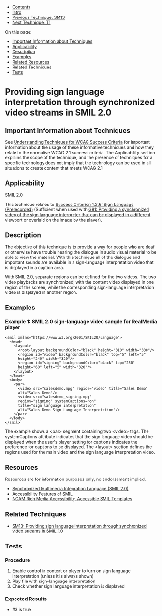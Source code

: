 -   [Contents](https://www.w3.org/WAI/WCAG21/Techniques/#techniques "Table of Contents")
-   [Intro](https://www.w3.org/WAI/WCAG21/Techniques/#introduction "Introduction to Techniques")
-   [Previous Technique: SM13](SM13)
-   [Next Technique: T1](../text/T1)

On this page:

-   [Important Information about Techniques](#important-information)
-   [Applicability](#applicability)
-   [Description](#description)
-   [Examples](#examples)
-   [Related Resources](#resources)
-   [Related Techniques](#related)
-   [Tests](#tests)

Providing sign language interpretation through synchronized video streams in SMIL 2.0
=====================================================================================

Important Information about Techniques
--------------------------------------

See [Understanding Techniques for WCAG Success Criteria](https://www.w3.org/WAI/WCAG21/Understanding/understanding-techniques) for important information about the usage of these informative techniques and how they relate to the normative WCAG 2.1 success criteria. The Applicability section explains the scope of the technique, and the presence of techniques for a specific technology does not imply that the technology can be used in all situations to create content that meets WCAG 2.1.

Applicability
-------------

SMIL 2.0

This technique relates to [Success Criterion 1.2.6: Sign Language (Prerecorded)](https://www.w3.org/WAI/WCAG21/Understanding/sign-language-prerecorded) (Sufficient when used with [G81: Providing a synchronized video of the sign language interpreter that can be displayed in a different viewport or overlaid on the image by the player](../general/G81)).

Description
-----------

The objective of this technique is to provide a way for people who are deaf or otherwise have trouble hearing the dialogue in audio visual material to be able to view the material. With this technique all of the dialogue and important sounds are available in a sign-language interpretation video that is displayed in a caption area.

With SMIL 2.0, separate regions can be defined for the two videos. The two video playbacks are synchronized, with the content video displayed in one region of the screen, while the corresponding sign-language interpretation video is displayed in another region.

Examples
--------

### Example 1: SMIL 2.0 sign-language video sample for RealMedia player

    <smil xmlns="https://www.w3.org/2001/SMIL20/Language">
      <head>
        <layout>
          <root-layout backgroundColor="black" height="310" width="330"/>
          <region id="video" backgroundColor="black" top="5" left="5" 
          height="240" width="320"/>
          <region id="signing" backgroundColor="black" top="250" 
          height="60" left="5" width="320"/>
        </layout>
      </head>
      <body>
        <par>
          <video src="salesdemo.mpg" region="video" title="Sales Demo" 
          alt="Sales Demo"/>
          <video src="salesdemo_signing.mpg" 
          region="signing" systemCaptions="on" 
          title="sign language interpretation" 
          alt="Sales Demo Sign Language Interpretation"/>
        </par>
      </body>
    </smil>

The example shows a &lt;par&gt; segment containing two &lt;video&gt; tags. The systemCaptions attribute indicates that the sign language video should be displayed when the user's player setting for captions indicates the preference for captions to be displayed. The &lt;layout&gt; section defines the regions used for the main video and the sign language interpretation video.

Resources
---------

Resources are for information purposes only, no endorsement implied.

-   [Synchronized Multimedia Integration Language (SMIL 2.0)](https://www.w3.org/TR/SMIL/)
-   [Accessibility Features of SMIL](https://www.w3.org/TR/SMIL-access/)
-   [NCAM Rich Media Accessibility, Accessible SMIL Templates](http://ncam.wgbh.org/invent_build/web_multimedia/accessible-digital-media-guide/guideline-h-multimedia#techH12)

Related Techniques
------------------

-   [SM13: Providing sign language interpretation through synchronized video streams in SMIL 1.0](https://www.w3.org/WAI/WCAG21/Techniques/smil/SM13)

Tests
-----

### Procedure

1.  Enable control in content or player to turn on sign language interpretation (unless it is always shown)
2.  Play file with sign-language interpretation
3.  Check whether sign language interpretation is displayed

### Expected Results

-   \#3 is true
